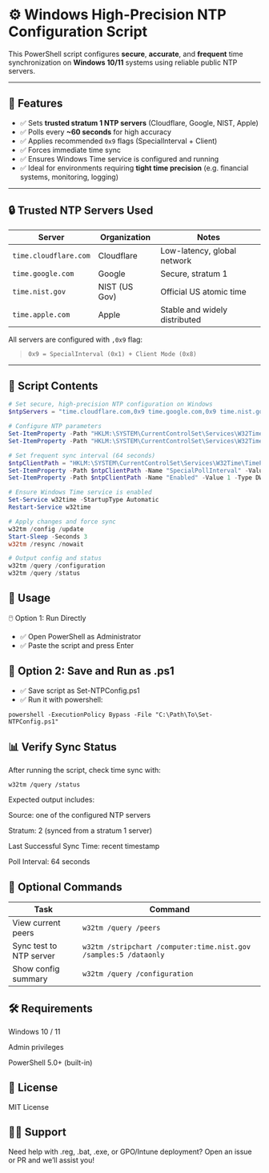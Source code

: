 # ⚙️ Windows High-Precision NTP Configuration Script

This PowerShell script configures **secure**, **accurate**, and **frequent** time synchronization on **Windows 10/11** systems using reliable public NTP servers.

---

## 🚀 Features

- ✅ Sets **trusted stratum 1 NTP servers** (Cloudflare, Google, NIST, Apple)
- ✅ Polls every **~60 seconds** for high accuracy
- ✅ Applies recommended `0x9` flags (SpecialInterval + Client)
- ✅ Forces immediate time sync
- ✅ Ensures Windows Time service is configured and running
- ✅ Ideal for environments requiring **tight time precision** (e.g. financial systems, monitoring, logging)

---

## 🔒 Trusted NTP Servers Used

| Server                | Organization    | Notes                           |
|-----------------------|-----------------|---------------------------------|
| `time.cloudflare.com` | Cloudflare      | Low-latency, global network     |
| `time.google.com`     | Google          | Secure, stratum 1               |
| `time.nist.gov`       | NIST (US Gov)   | Official US atomic time         |
| `time.apple.com`      | Apple           | Stable and widely distributed   |

All servers are configured with `,0x9` flag:  
> `0x9 = SpecialInterval (0x1) + Client Mode (0x8)`

---

## 📜 Script Contents

```powershell
# Set secure, high-precision NTP configuration on Windows
$ntpServers = "time.cloudflare.com,0x9 time.google.com,0x9 time.nist.gov,0x9 time.apple.com,0x9"

# Configure NTP parameters
Set-ItemProperty -Path "HKLM:\SYSTEM\CurrentControlSet\Services\W32Time\Parameters" -Name "NtpServer" -Value $ntpServers
Set-ItemProperty -Path "HKLM:\SYSTEM\CurrentControlSet\Services\W32Time\Parameters" -Name "Type" -Value "NTP"

# Set frequent sync interval (64 seconds)
$ntpClientPath = "HKLM:\SYSTEM\CurrentControlSet\Services\W32Time\TimeProviders\NtpClient"
Set-ItemProperty -Path $ntpClientPath -Name "SpecialPollInterval" -Value 64 -Type DWord
Set-ItemProperty -Path $ntpClientPath -Name "Enabled" -Value 1 -Type DWord

# Ensure Windows Time service is enabled
Set-Service w32time -StartupType Automatic
Restart-Service w32time

# Apply changes and force sync
w32tm /config /update
Start-Sleep -Seconds 3
w32tm /resync /nowait

# Output config and status
w32tm /query /configuration
w32tm /query /status
````


## 🧪 Usage
🖱️ Option 1: Run Directly
  - ✅ Open PowerShell as Administrator
  - ✅ Paste the script and press Enter

## 📁 Option 2: Save and Run as .ps1
  - ✅ Save script as Set-NTPConfig.ps1
  - ✅ Run it with powershell:

```
powershell -ExecutionPolicy Bypass -File "C:\Path\To\Set-NTPConfig.ps1"
```

## 📊 Verify Sync Status
After running the script, check time sync with:

```
w32tm /query /status
```
Expected output includes:

Source: one of the configured NTP servers

Stratum: 2 (synced from a stratum 1 server)

Last Successful Sync Time: recent timestamp

Poll Interval: 64 seconds


## 📁 Optional Commands
| Task                    | Command                                                          |
| ----------------------- | ---------------------------------------------------------------- |
| View current peers      | `w32tm /query /peers`                                            |
| Sync test to NTP server | `w32tm /stripchart /computer:time.nist.gov /samples:5 /dataonly` |
| Show config summary     | `w32tm /query /configuration`                                    |


## 🛠️ Requirements
Windows 10 / 11

Admin privileges

PowerShell 5.0+ (built-in)

## 📜 License
MIT License

## 🙋‍♂️ Support
Need help with .reg, .bat, .exe, or GPO/Intune deployment?
Open an issue or PR and we’ll assist you!


